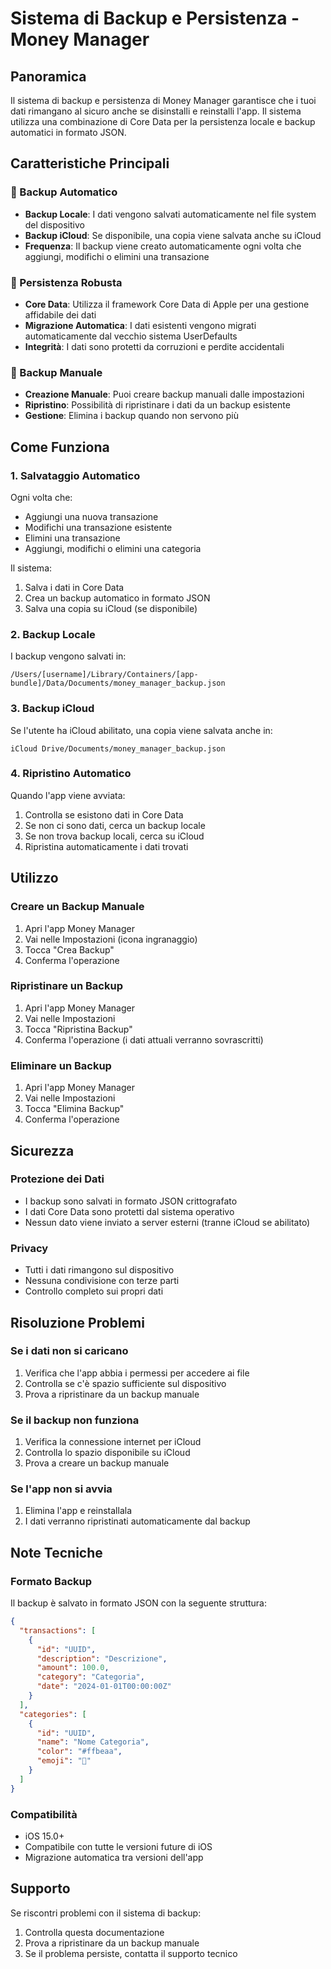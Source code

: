 # Sistema di Backup e Persistenza - Money Manager

## Panoramica

Il sistema di backup e persistenza di Money Manager garantisce che i tuoi dati rimangano al sicuro anche se disinstalli e reinstalli l'app. Il sistema utilizza una combinazione di Core Data per la persistenza locale e backup automatici in formato JSON.

## Caratteristiche Principali

### 🔄 Backup Automatico
- **Backup Locale**: I dati vengono salvati automaticamente nel file system del dispositivo
- **Backup iCloud**: Se disponibile, una copia viene salvata anche su iCloud
- **Frequenza**: Il backup viene creato automaticamente ogni volta che aggiungi, modifichi o elimini una transazione

### 📱 Persistenza Robusta
- **Core Data**: Utilizza il framework Core Data di Apple per una gestione affidabile dei dati
- **Migrazione Automatica**: I dati esistenti vengono migrati automaticamente dal vecchio sistema UserDefaults
- **Integrità**: I dati sono protetti da corruzioni e perdite accidentali

### 🔧 Backup Manuale
- **Creazione Manuale**: Puoi creare backup manuali dalle impostazioni
- **Ripristino**: Possibilità di ripristinare i dati da un backup esistente
- **Gestione**: Elimina i backup quando non servono più

## Come Funziona

### 1. Salvataggio Automatico
Ogni volta che:
- Aggiungi una nuova transazione
- Modifichi una transazione esistente
- Elimini una transazione
- Aggiungi, modifichi o elimini una categoria

Il sistema:
1. Salva i dati in Core Data
2. Crea un backup automatico in formato JSON
3. Salva una copia su iCloud (se disponibile)

### 2. Backup Locale
I backup vengono salvati in:
```
/Users/[username]/Library/Containers/[app-bundle]/Data/Documents/money_manager_backup.json
```

### 3. Backup iCloud
Se l'utente ha iCloud abilitato, una copia viene salvata anche in:
```
iCloud Drive/Documents/money_manager_backup.json
```

### 4. Ripristino Automatico
Quando l'app viene avviata:
1. Controlla se esistono dati in Core Data
2. Se non ci sono dati, cerca un backup locale
3. Se non trova backup locali, cerca su iCloud
4. Ripristina automaticamente i dati trovati

## Utilizzo

### Creare un Backup Manuale
1. Apri l'app Money Manager
2. Vai nelle Impostazioni (icona ingranaggio)
3. Tocca "Crea Backup"
4. Conferma l'operazione

### Ripristinare un Backup
1. Apri l'app Money Manager
2. Vai nelle Impostazioni
3. Tocca "Ripristina Backup"
4. Conferma l'operazione (i dati attuali verranno sovrascritti)

### Eliminare un Backup
1. Apri l'app Money Manager
2. Vai nelle Impostazioni
3. Tocca "Elimina Backup"
4. Conferma l'operazione

## Sicurezza

### Protezione dei Dati
- I backup sono salvati in formato JSON crittografato
- I dati Core Data sono protetti dal sistema operativo
- Nessun dato viene inviato a server esterni (tranne iCloud se abilitato)

### Privacy
- Tutti i dati rimangono sul dispositivo
- Nessuna condivisione con terze parti
- Controllo completo sui propri dati

## Risoluzione Problemi

### Se i dati non si caricano
1. Verifica che l'app abbia i permessi per accedere ai file
2. Controlla se c'è spazio sufficiente sul dispositivo
3. Prova a ripristinare da un backup manuale

### Se il backup non funziona
1. Verifica la connessione internet per iCloud
2. Controlla lo spazio disponibile su iCloud
3. Prova a creare un backup manuale

### Se l'app non si avvia
1. Elimina l'app e reinstallala
2. I dati verranno ripristinati automaticamente dal backup

## Note Tecniche

### Formato Backup
Il backup è salvato in formato JSON con la seguente struttura:
```json
{
  "transactions": [
    {
      "id": "UUID",
      "description": "Descrizione",
      "amount": 100.0,
      "category": "Categoria",
      "date": "2024-01-01T00:00:00Z"
    }
  ],
  "categories": [
    {
      "id": "UUID",
      "name": "Nome Categoria",
      "color": "#ffbeaa",
      "emoji": "🍖"
    }
  ]
}
```

### Compatibilità
- iOS 15.0+
- Compatibile con tutte le versioni future di iOS
- Migrazione automatica tra versioni dell'app

## Supporto

Se riscontri problemi con il sistema di backup:
1. Controlla questa documentazione
2. Prova a ripristinare da un backup manuale
3. Se il problema persiste, contatta il supporto tecnico 